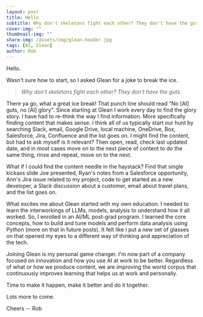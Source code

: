 ```yaml
---
layout: post
title: Hello
subtitle: Why don't skeletons fight each other? They don't have the guts.
cover-img: ""
thumbnail-img: ""
share-img: /assets/img/glean-header.jpg
tags: [AI, Glean]
author: Rob
---
```

Hello.

Wasn't sure how to start, so I asked Glean for a joke to break the ice.

> *Why don't skeletons fight each other? They don't have the guts.*

There ya go, what a great ice break! That punch line should read "No [AI] guts, no [AI] glory". Since starting at Glean I work every day to find the glory story. I have had to re-think the way I find information. More specifically finding content that makes sense. I think all of us typically start our hunt by searching Slack, email, Google Drive, local machine, OneDrive, Box, Salesforce, Jira, Confluence and the list goes on. I might find the content, but had to ask myself is it relevant? Then open, read, check last updated date, and in most cases move on to the next piece of content to do the same thing, rinse and repeat, move on to the next.

What if I could find the content needle in the haystack? Find that single kickass slide Joe presented, Ryan's notes from a Salesforce opportunity, Ann's Jira issue related to my project, code to get started as a new developer, a Slack discussion about a customer, email about travel plans, and the list goes on.

What excites me about Glean started with my own education. I needed to learn the interworkings of LLMs, models, analysis to understand how it all worked. So, I enrolled in an AI/ML post-grad program. I learned the core concepts, how to build and tune models and perform data analysis using Python (more on that in future posts). It felt like I put a new set of glasses on that opened my eyes to a different way of thinking and appreciation of the tech.

Joining Glean is my personal game changer. I'm now part of a company focused on innovation and how you use AI at work to be better. Regardless of what or how we produce content, we are improving the world corpus that continuously improves learning that helps us at work and personally.

Time to make it happen, make it better and do it together.

Lots more to come.

Cheers -- Rob
